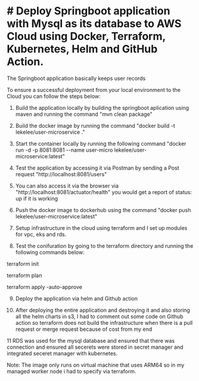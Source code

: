 # # Deploy Springboot application with Mysql as its  database to AWS Cloud using Docker, Terraform, Kubernetes, Helm and GitHub Action.

The Springboot application basically keeps user records

To ensure a successful deployment from your local environment to the Cloud you can follow the steps below:

1. Build the application locally by building the springboot aplication using maven and running the command "mvn clean package"  

2. Build the docker image by running the command "docker build -t lekelee/user-microservice ."

3. Start the container locally by running the following command "docker run -d -p 8081:8081 --name user-micro lekelee/user-microservice:latest"

4. Test the application by accessing it via Postman by sending a Post request "http://localhost:8081/users" 

5. You can also access it via the browser via "http://localhost:8081/actuator/health" you would get a report of status: up if it is working

6. Push the docker image to dockerhub using the command "docker push lekelee/user-microservice:latest"

7. Setup infrastructure in the cloud using terraform and I set up modules for vpc, eks and rds.

8. Test the conifuration by going to the terraform directory and running the following commands below:

terraform init

terraform plan

terraform apply -auto-approve

9. Deploy the application via helm and Github action

10. After deploying the entire application and destroying it  and also storing all the helm charts in s3, 
I had to comment out some code on Github action so terraform does not build the infrastructure when there is a pull request or merge request because of cost from my end

11 RDS was used for the mysql database and ensured that there was connection and ensured all secerets were stored in secret manager and integrated seceret manager with kubernetes. 

Note: The image only runs on virtual machine that uses ARM64 so in my managed worker node i had to specify via terraform.
